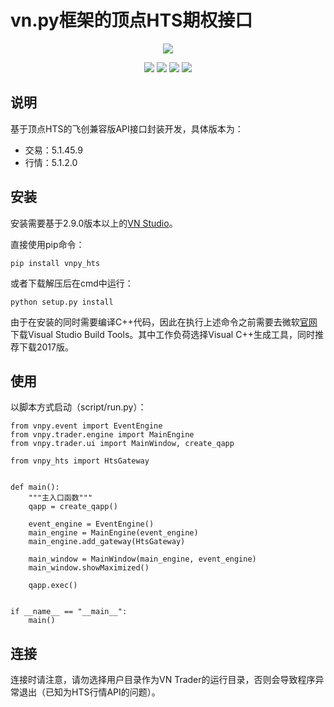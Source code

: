 # vn.py框架的顶点HTS期权接口

<p align="center">
  <img src ="https://vnpy.oss-cn-shanghai.aliyuncs.com/vnpy-logo.png"/>
</p>

<p align="center">
    <img src ="https://img.shields.io/badge/version-1.0.0-blueviolet.svg"/>
    <img src ="https://img.shields.io/badge/platform-windows-yellow.svg"/>
    <img src ="https://img.shields.io/badge/python-3.7-blue.svg" />
    <img src ="https://img.shields.io/github/license/vnpy/vnpy.svg?color=orange"/>
</p>

## 说明

基于顶点HTS的飞创兼容版API接口封装开发，具体版本为：

* 交易：5.1.45.9
* 行情：5.1.2.0

## 安装

安装需要基于2.9.0版本以上的[VN Studio](https://www.vnpy.com)。

直接使用pip命令：

```
pip install vnpy_hts
```

或者下载解压后在cmd中运行：

```
python setup.py install
```

由于在安装的同时需要编译C++代码，因此在执行上述命令之前需要去微软[官网](https://my.visualstudio.com/Downloads?q=build%20tools)下载Visual Studio Build Tools。其中工作负荷选择Visual C++生成工具，同时推荐下载2017版。

## 使用

以脚本方式启动（script/run.py）：

```
from vnpy.event import EventEngine
from vnpy.trader.engine import MainEngine
from vnpy.trader.ui import MainWindow, create_qapp

from vnpy_hts import HtsGateway


def main():
    """主入口函数"""
    qapp = create_qapp()

    event_engine = EventEngine()
    main_engine = MainEngine(event_engine)
    main_engine.add_gateway(HtsGateway)

    main_window = MainWindow(main_engine, event_engine)
    main_window.showMaximized()

    qapp.exec()


if __name__ == "__main__":
    main()
```
## 连接

连接时请注意，请勿选择用户目录作为VN Trader的运行目录，否则会导致程序异常退出（已知为HTS行情API的问题）。
